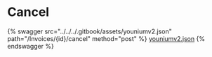 # Cancel

{% swagger src="../../../.gitbook/assets/youniumv2.json" path="/Invoices/{id}/cancel" method="post" %}
[youniumv2.json](../../../.gitbook/assets/youniumv2.json)
{% endswagger %}
